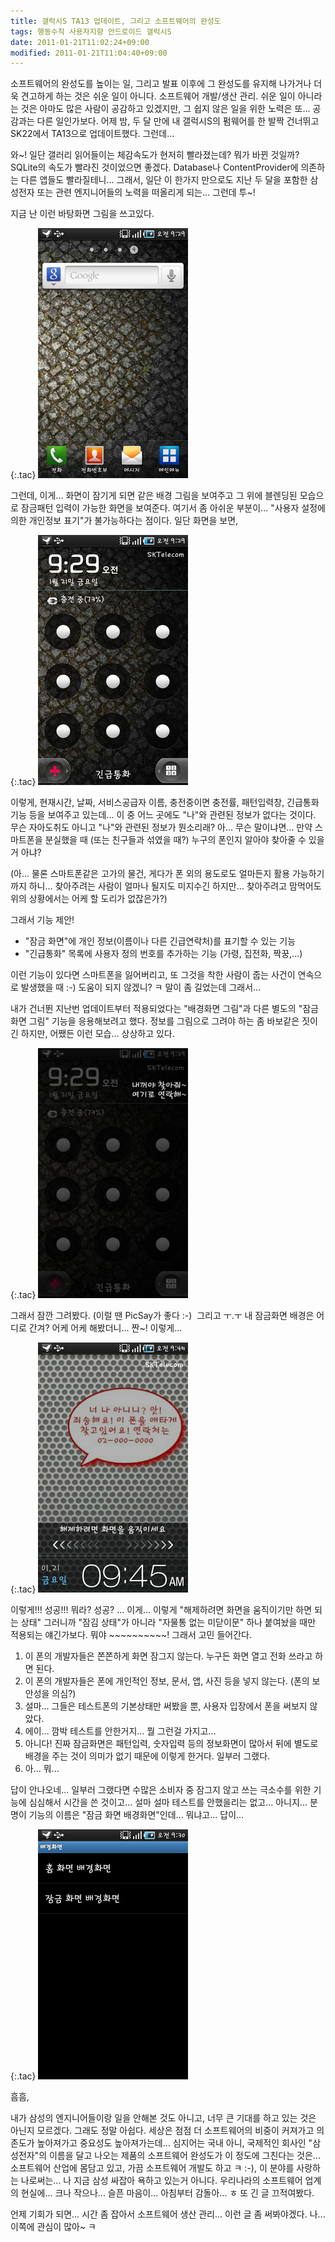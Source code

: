 ```yaml
---
title: 갤럭시S TA13 업데이트, 그리고 소프트웨어의 완성도
tags: 행동수칙 사용자지향 안드로이드 갤럭시S
date: 2011-01-21T11:02:24+09:00
modified: 2011-01-21T11:04:40+09:00
---
```

소프트웨어의 완성도를 높이는 일, 그리고 발표 이후에 그 완성도를 유지해
나가거나 더욱 견고하게 하는 것은 쉬운 일이 아니다. 소프트웨어 개발/생산
관리. 쉬운 일이 아니라는 것은 아마도 많은 사람이 공감하고 있겠지만,
그 쉽지 않은 일을 위한 노력은 또... 공감과는 다른 일인가보다. 어제 밤,
두 달 만에 내 갤럭시S의 펌웨어를 한 발짝 건너뛰고 SK22에서 TA13으로
업데이트했다. 그런데...

와~! 일단 갤러리 읽어들이는 체감속도가 현저히 빨라졌는데? 뭐가 바뀐 것일까?
SQLite의 속도가 빨라진 것이었으면 좋겠다. Database나 ContentProvider에
의존하는 다른 앱들도 빨라질테니... 그래서, 일단 이 한가지 만으로도 지난
두 달을 포함한 삼성전자 또는 관련 엔지니어들의 노력을 떠올리게 되는...
그런데 투~!

지금 난 이런 바탕화면 그림을 쓰고있다.

{:.tac}
![](/attachments/2011-01-21-m110s-ta13-main.png)

그런데, 이게... 화면이 잠기게 되면 같은 배경 그림을 보여주고 그 위에
블렌딩된 모습으로 잠금패턴 입력이 가능한 화면을 보여준다. 여기서 좀 아쉬운
부분이... "사용자 설정에 의한 개인정보 표기"가 불가능하다는 점이다.
일단 화면을 보면,

{:.tac}
![](/attachments/2011-01-21-m110s-ta13-lock.png)

이렇게, 현재시간, 날짜, 서비스공급자 이름, 충전중이면 충전률, 패턴입력창,
긴급통화기능 등을 보여주고 있는데... 이 중 어느 곳에도 "나"와 관련된 정보가
없다는 것이다. 무슨 자아도취도 아니고 "나"와 관련된 정보가 뭔소리래? 아...
무슨 말이냐면... 만약 스마트폰을 분실했을 때 (또는 친구들과 섞였을 때?)
누구의 폰인지 알아야 찾아줄 수 있을거 아냐?

(아... 물론 스마트폰같은 고가의 물건, 게다가 폰 외의 용도로도 얼마든지
활용 가능하기까지 하니... 찾아주려는 사람이 얼마나 될지도 미지수긴 하지만...
찾아주려고 맘먹어도 위의 상황에서는 어케 할 도리가 없잖은가?)

그래서 기능 제안!

- "잠금 화면"에 개인 정보(이름이나 다른 긴급연락처)를 표기할 수 있는 기능
- "긴급통화" 목록에 사용자 정의 번호를 추가하는 기능 (가령, 집전화, 짝꿍,...)

이런 기능이 있다면 스마트폰을 잃어버리고, 또 그것을 착한 사람이 줍는 사건이
연속으로 발생했을 때 :-) 도움이 되지 않겠니? ㅋ 말이 좀 길었는데 그래서...

내가 건너뛴 지난번 업데이트부터 적용되었다는 "배경화면 그림"과 다른 별도의
"잠금화면 그림" 기능을 응용해보려고 했다. 정보를 그림으로 그려야 하는 좀
바보같은 짓이긴 하지만, 어쨌든 이런 모습... 상상하고 있다.

{:.tac}
![](/attachments/2011-01-21-m110s-ta13-wish.png)

그래서 잠깐 그려봤다. (이럴 땐 PicSay가 좋다 :-)&nbsp; 그리고 ㅜ.ㅜ 내
잠금화면 배경은 어디로 간겨? 어케 어케 해봤더니... 짠~! 이렇게...

{:.tac}
![](/attachments/2011-01-21-m110s-ta13-slider.png)

이렇게!!! 성공!!! 뭐라? 성공? ... 이게... 이렇게 "해제하려면 화면을
움직이기만 하면 되는 상태" 그러니까 "잠김 상태"가 아니라 "자물통 없는
미닫이문" 하나 붙여놨을 때만 적용되는 얘긴가보다. 뭐야 ~~~~~~~~~~! 그래서
고민 들어간다.

1. 이 폰의 개발자들은 쫀쫀하게 화면 잠그지 않는다. 누구든 화면 열고 전화
쓰라고 하면 된다.
2. 이 폰의 개발자들은 폰에 개인적인 정보, 문서, 앱, 사진 등을 넣지 않는다.
(폰의 보안성을 의심?)
3. 설마... 그들은 테스트폰의 기본상태만 써봤을 뿐, 사용자 입장에서 폰을
써보지 않았다.
4. 에이... 깜박 테스트를 안한거지... 뭘 그런걸 가지고...
5. 아니다! 진짜 잠금화면은 패턴입력, 숫자입력 등의 정보화면이 많아서 뒤에
별도로 배경을 주는 것이 의미가 없기 때문에 이렇게 한거다. 일부러 그랬다.
6. 아... 뭐...

답이 안나오네... 일부러 그랬다면 수많은 소비자 중 잠그지 않고 쓰는 극소수를
위한 기능에 심심해서 시간을 쓴 것이고... 설마 설마 테스트를 안했을리는
없고... 아니지... 분명이 기능의 이름은 "잠금 화면 배경화면"인데...
뭐냐고... 답이...

{:.tac}
![](/attachments/2011-01-21-m110s-ta13-setting.png)

흠흠,

내가 삼성의 엔지니어들이랑 일을 안해본 것도 아니고, 너무 큰 기대를 하고
있는 것은 아닌지 모르겠다. 그래도 정말 아쉽다. 세상은 점점 더 소프트웨어의
비중이 커져가고 의존도가 높아져가고 중요성도 높아져가는데... 심지어는 국내
아니, 국제적인 회사인 "삼성전자"의 이름을 달고 나오는 제품의 소프트웨어
완성도가 이 정도에 그친다는 것은... 소프트웨어 산업에 몸담고 있고, 가끔
소프트웨어 개발도 하고 ㅋ :-), 이 분야를 사랑하는 나로써는... 나 지금 삼성
싸잡아 욕하고 있는거 아니다. 우리나라의 소프트웨어 업계의 현실에... 크나
작으나... 슬픈 마음이... 아침부터 감돌아... ㅎ 또 긴 글 끄적여봤다.

언제 기회가 되면... 시간 좀 잡아서 소프트웨어 생산 관리... 이런 글 좀
써봐야겠다. 나... 이쪽에 관심이 많아~ ㅋ

